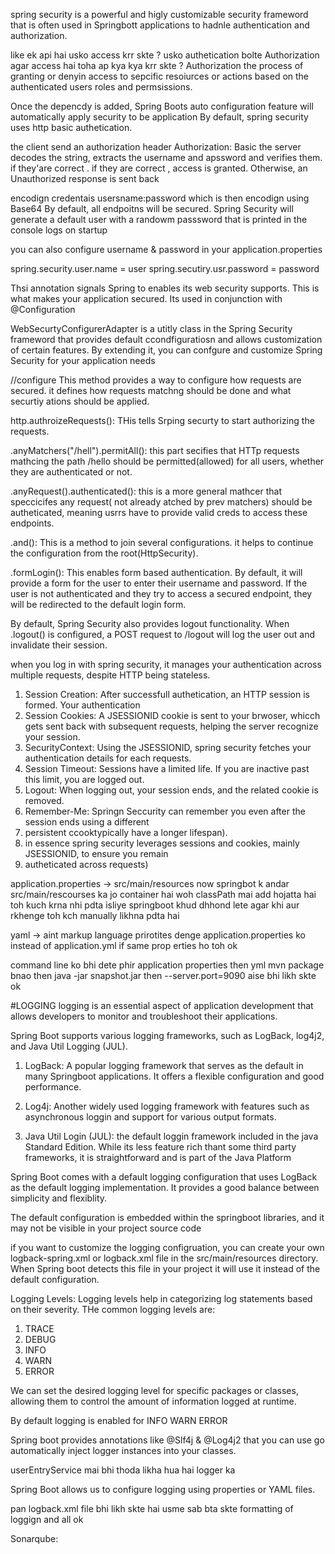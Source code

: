 spring security is a powerful and higly
customizable security frameword that is often used in Springbott applications to hadnle 
authentication and authorization.

like ek api hai usko access krr skte ? usko authetication bolte
Authorization agar access hai toha ap kya kya krr skte ? 
Authorization the process of granting or denyin access to sepcific resoiurces or actions based
on the authenticated users roles and permsissions.

 Once the depencdy is added, Spring Boots auto configuration feature will automatically
apply security to be application
 By default, spring security uses http basic authetication.

the client send an authorization header
Authorization: Basic <encoded-string> the server decodes the string, extracts the username and apssword and verifies them. if they'are 
correct . if they are correct , access is granted. Otherwise, an Unauthorized response is sent back 


encodign
credentais  usersname:password 
which is then encodign using Base64
By default, all endpoitns will be secured. Spring Security will generate a default user with a 
randowm passsword that is printed in the console logs on startup

you can also configure username & password in your application.properties
 
spring.security.user.name = user
spring.secutiry.usr.password = password


Thsi annotation signals Spring to enables its web security supports. This
is what makes your application secured. Its used in conjunction with 
@Configuration

WebSecurtyConfigurerAdapter is a utitly class in the Spring Security frameword that provides
default ccondfiguratiosn and allows customization of certain features. By extending it, you can confgure and customize
Spring Security for your application needs


//configure
This method provides a way to configure how requests are secured. 
it defines how requests matchng should be done and what securtiy ations should be applied. 

http.authroizeRequests(): THis tells Srping securty to start authorizing the requests.

.anyMatchers("/hell").permitAll(): this part secifies that HTTp requests mathcing the path
/hello should be permitted(allowed) for all users, whether they are authenticated or not.

.anyRequest().authenticated(): this is a more general mathcer that speccicifes any request(
not already atched by prev matchers) should be autheticated, meaning usrrs have to provide valid creds to access
these endpoints.

.and(): This is a method to join several configurations. it helps to continue the configuration
from the root(HttpSecurity).

.formLogin(): This enables form based authentication. By default, it will provide a form for the
user to enter their username and password. If the user is not authenticated 
and they try to access 
a secured endpoint, they will be redirected to the default login form.

By default, Spring Security also provides logout functionality.
When .logout() is configured, a POST request to /logout will log the
user out and invalidate their session.

when you log in with spring security, it manages your authentication across multiple requests, despite
HTTP being stateless.

1. Session Creation: After successfull authetication, an HTTP session is formed. Your authentication
2. Session Cookies: A JSESSIONID cookie is sent to your brwoser, whicch gets sent back with 
subsequent requests, helping the server recognize your session.
3. SecurityContext: Using the JSESSIONID, spring security fetches your authentication details for 
each requests.
4. Session Timeout: Sessions have a limited life. If you are inactive past this limit, you are logged out.
5. Logout: When logging out, your session ends, and the related cookie is removed.
6. Remember-Me: Springn Seccurity can remember you even after the session ends using a different
7. persistent ccooktypically have a longer lifespan).
8. in essence spring security leverages sessions and cookies, mainly JSESSIONID, to ensure you remain
9. autheticated across requests)


application.properties -> src/main/resources
now springbot k andar src/main/rescourses ka jo container hai woh classPath mai add 
hojatta hai toh kuch krna nhi pdta isliye springboot khud dhhond lete agar khi aur rkhenge toh 
kch manually likhna pdta hai

yaml -> aint markup language
prirotites denge application.properties ko instead of application.yml if same prop
erties ho toh ok

command line ko bhi dete phir application properties then yml
mvn package bnao then java -jar snapshot.jar then --server.port=9090 aise bhi likh skte ok 


#LOGGING
logging is an essential aspect of application development that
allows developers to monitor and troubleshoot their applications.

Spring Boot supports various 
logging frameworks, such as LogBack, 
log4j2, and Java Util Logging (JUL).

1. LogBack: A popular logging framework that serves as the default in many Springboot applications.
It offers a flexible configuration and good performance.

2. Log4j: Another widely used logging framework with features such as asynchronous loggin and support
for various output formats.

3. Java Util Login (JUL): the default loggin framework included in the java Standard Edition. While its less feature rich thant 
some third party frameworks, it is straightforward and is part of the Java Platform

Spring Boot comes with a default logging configuration that uses LogBack as the default logging 
implementation. It provides a good balance between simplicity and flexiblity. 

The default configuration is embedded within the springboot libraries, and it may not be visible in your project source code

if you want to customize the logging configruation, you can create your own logback-spring.xml or logback.xml file in the src/main/resources
directory. When Spring boot detects this file in your project it will use it instead of the default configuration.

Logging Levels: 
Logging levels help in categorizing log statements based on their severity. THe common
logging levels are:
1. TRACE 
2. DEBUG
3. INFO
4. WARN
5. ERROR


We can set the desired logging level for specific packages  or classes, allowing them 
to control the amount of information logged at runtime.

By default logging is enabled for INFO WARN ERROR

Spring boot provides annotations like @Slf4j & @Log4j2 
that you can use go automatically inject logger instances into your classes. 

userEntryService mai bhi thoda likha hua hai logger ka

Spring Boot allows us to configure logging using properties or YAML files.

pan logback.xml file bhi likh skte hai usme sab bta skte formatting of loggign and all ok


Sonarqube:
